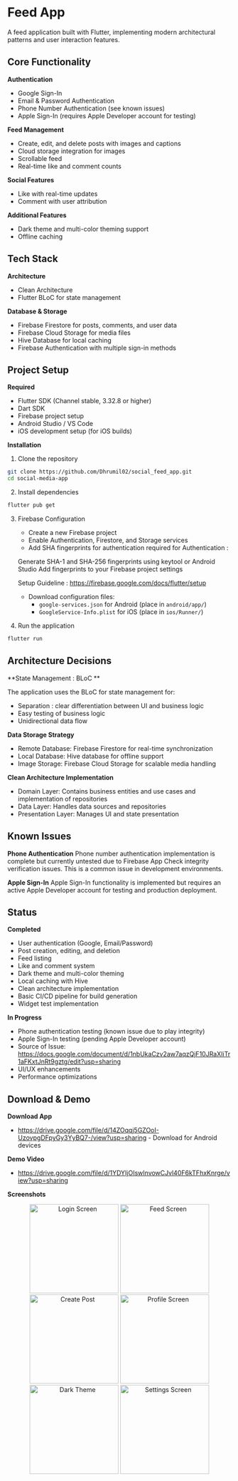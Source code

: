 # Feed App

A feed application built with Flutter, implementing modern architectural patterns and user interaction features.

## Core Functionality

**Authentication**
- Google Sign-In
- Email & Password Authentication
- Phone Number Authentication (see known issues)
- Apple Sign-In (requires Apple Developer account for testing)

**Feed Management**
- Create, edit, and delete posts with images and captions
- Cloud storage integration for images
- Scrollable feed
- Real-time like and comment counts

**Social Features**
- Like with real-time updates
- Comment with user attribution

**Additional Features**
- Dark theme and multi-color theming support
- Offline caching

## Tech Stack

**Architecture**
- Clean Architecture
- Flutter BLoC for state management
  
**Database & Storage**
- Firebase Firestore for posts, comments, and user data
- Firebase Cloud Storage for media files
- Hive Database for local caching
- Firebase Authentication with multiple sign-in methods

## Project Setup

**Required**
- Flutter SDK (Channel stable, 3.32.8 or higher)
- Dart SDK
- Firebase project setup
- Android Studio / VS Code
- iOS development setup (for iOS builds)

**Installation**

1. Clone the repository
```bash
git clone https://github.com/Dhrumil02/social_feed_app.git
cd social-media-app
```

2. Install dependencies
```bash
flutter pub get
```

3. Firebase Configuration
   - Create a new Firebase project
   - Enable Authentication, Firestore, and Storage services
   - Add SHA fingerprints for authentication required for Authentication :

   Generate SHA-1 and SHA-256 fingerprints using keytool or Android Studio
   Add fingerprints to your Firebase project settings

   Setup Guideline : https://firebase.google.com/docs/flutter/setup

   - Download configuration files:
      - `google-services.json` for Android (place in `android/app/`)
      - `GoogleService-Info.plist` for iOS (place in `ios/Runner/`)

3. Run the application
```bash
flutter run
```

## Architecture Decisions

**State Management : BLoC **

The application uses the BLoC for state management for:
- Separation : clear differentiation between UI and business logic
- Easy testing of business logic
- Unidirectional data flow

**Data Storage Strategy**
- Remote Database: Firebase Firestore for real-time synchronization
- Local Database: Hive database for offline support
- Image Storage: Firebase Cloud Storage for scalable media handling

**Clean Architecture Implementation**
- Domain Layer: Contains business entities and use cases and implementation of repositories
- Data Layer: Handles data sources and repositories
- Presentation Layer: Manages UI and state presentation

## Known Issues

**Phone Authentication**
Phone number authentication implementation is complete but currently untested due to Firebase App Check integrity verification issues. This is a common issue in development environments.

**Apple Sign-In**
Apple Sign-In functionality is implemented but requires an active Apple Developer account for testing and production deployment.

## Status

**Completed**
- User authentication (Google, Email/Password)
- Post creation, editing, and deletion
- Feed listing
- Like and comment system
- Dark theme and multi-color theming
- Local caching with Hive
- Clean architecture implementation
- Basic CI/CD pipeline for build generation
- Widget test implementation

**In Progress**
- Phone authentication testing (known issue due to play integrity)
- Apple Sign-In testing (pending Apple Developer account)
- Source of Issue: https://docs.google.com/document/d/1nbUkaCzv2aw7aqzQjF10JRaXIiTr1aFKxtJnRt9gztg/edit?usp=sharing
- UI/UX enhancements
- Performance optimizations

## Download & Demo

**Download App**
- https://drive.google.com/file/d/14ZOqqj5GZOoI-UzovpgDFpyGy3YyBQ7-/view?usp=sharing - Download for Android devices

**Demo Video**
- https://drive.google.com/file/d/1YDYIjOIswInvowCJvl40F6kTFhxKnrge/view?usp=sharing

**Screenshots**
<div align="center">
  <img src="screenshots/Screenshot_20250830_061520.jpg" width="200" alt="Login Screen" />
  <img src="screenshots/Screenshot_20250830_061535.jpg" width="200" alt="Feed Screen" />
  <img src="screenshots/Screenshot_20250830_061552.jpg" width="200" alt="Create Post" />
  <img src="screenshots/Screenshot_20250830_061641.jpg" width="200" alt="Profile Screen" />
</div>
<div align="center">
  <img src="screenshots/Screenshot_20250830_061646.jpg" width="200" alt="Dark Theme" />
  <img src="screenshots/Screenshot_20250830_061650.jpg" width="200" alt="Settings Screen" />
</div>
